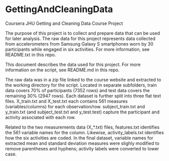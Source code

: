 # GettingAndCleaningData
Coursera JHU Getting and Cleaning Data Course Project

The purpose of this project is to collect and prepare data that can be used for
later analysis. The raw data for this project represents data collected from
accelerometers from Samsung Galaxy S smartphones worn by 30 participants while
engaged in six activities. For more information, see README.txt in this repo. 

This document describes the data used for this project. For more information
on the script, see README.md in this repo.

The raw data was in a zip file linked to the course website and extracted to
the working directory for the script. Located in separate subfolders, train
data covers 70% of participants (7352 rows) and test data covers the remaining 
30% (2947 rows). Each dataset is further split into three flat text files. 
X_train.txt and X_test.txt each contains 561 measures (variables/columns) for
each observation/row. subject_train.txt and y_train.txt (and subject_test.txt 
and y_test.test) capture the participant and activity associated with each row.

Related to the two measurements data (X_*.txt) files, features.txt identifies 
the 561 variable names for the column. Likewise, activity_labels.txt identifies 
how the six activities are coded. In the final dataset, variable names for 
extracted mean and standard deviation measures were slighly modified to remove
parentheses and hyphens; activity labels were converted to lower case.

